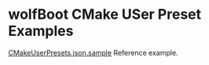 ﻿# wolfBoot CMake USer Preset Examples

[CMakeUserPresets.json.sample](./CMakeUserPresets.json.sample) Reference example.
